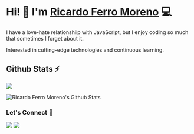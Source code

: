 # Hi! 👋 I'm [Ricardo Ferro Moreno](https://ricky.ar) 💻

I have a love-hate relationshiip with JavaScript, but I enjoy coding so much that sometimes I forget about it.

Interested in cutting-edge technologies and continuous learning.

## Github Stats ⚡ 

![](https://komarev.com/ghpvc/?username=rferromoreno&color=blue)

![Ricardo Ferro Moreno's Github Stats](https://github-readme-stats.vercel.app/api?username=rferromoreno&theme=dark)

### Let's Connect 🔗

[![](https://img.shields.io/badge/linkedin-%230077B5.svg?&style=for-the-badge&logo=linkedin&logoColor=white0e76a8)](https://www.linkedin.com/in/rferromoreno/)
[![](https://img.shields.io/badge/twitter-%230077B5.svg?&style=for-the-badge&logo=twitter&logoColor=white&color=00acee)](https://twitter.com/rferromoreno) 
